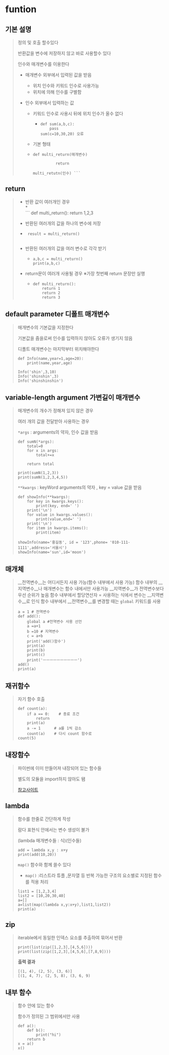 



# funtion

## 기본 설명

> 정의 및 호출 할수있다
>
> 반환값을 변수에 저장하지 않고 바로 사용할수 있다
>
> 인수와 매개변수를 이용한다
>
> * 매개변수 외부에서 입력된 값을 받음 
>
>   * 위치 인수와 키워드 인수로 사용가능
>   * 위치에 의해 인수를 구별함
>
> * 인수 외부에서 입력하는 값
>
>   * 키워드 인수로 사용시 뒤에 위치 인수가 올수 없다 
>
>     * ```
>       def sum(a,b,c):
>       	pass
>       sum(c=10,30,20) 오류
>       ```
>
>   * 기본 형태
>
>   * ```
>     def multi_return(매개변수)
>                         
>     			return
>                         
>     multi_retutn(인수) ```
>     ```

## return

> * 반환 값이 여러개인 경우	
> 	* 	 	
>       ```
> 				def multi_return():
> 	      			return 1,2,3
>
>
> *	반환된 여러개의 값을 하나의 변수에 저장   
>
> * ```
>    result = multi_return() 
>
>
> * 반환된 여러개의 값을 여러 변수로 각각 받기
>
>   * ```
>     a,b,c = multi_return()
>     print(a,b,c)
>
> * return문이 여러개 사용될 경우
> 		※가장 첫번째 return 문장만 실행
>
>   * ```
>     def multi_return():
>         return 1
>         return 2
>         return 3
>

## default parameter 디폴트 매개변수

> 매개변수의 기본값을 지정한다
>
> 기본값을 줌을로써 인수를 입력하지 않아도 오류가 생기지 않음
>
> 디폴트 매개변수는 마지막부터 위치해야한다
>
> ```
> def Info(name,year=1,age=20):
>     print(name,year,age)
> 
> Info('shin',3,10)
> Info('shinshin',3)
> Info('shinshinshin')
> ```

## variable-length argument 가변길이 매개변수

> 매개변수의 개수가 정해져 있지 않은 경우
>
> 여러 개의 값을 전달받아 사용하는 경우
>
> `*args` : arguments의 약자, 인수 값을 받음
>
> ```
> def sumN(*args):
>     total=0
>     for x in args:
>         total+=x
> 
>     return total
> 
> print(sumN(1,2,3))
> print(sumN(1,2,3,4,5))
> ```
>
> `**kwargs` : keyWord arguments의 약자 , key = value 값을 받음
>
> ```
> def showInfo(**kwargs):
>     for key in kwargs.keys():
>         print(key, end=' ')
>     print('\n')
>     for value in kwargs.values():
>         print(value,end=' ')
>     print('\n')
>     for item in kwargs.items():
>         print(item)
> 
> showInfo(name='홍길동', id = '123',phone= '010-111-1111',address='서울시')
> showInfo(name='sun',id='moon')
> ```

## 매개체

> __전역변수__는 어디서든지 사용 가능(함수 내부에서 사용 가능)
> 함수 내부의 __지역변수__나 매개변수는 함수 내에서만 사용가능
> __지역변수__가 전역변수보다 우선 순위가 높음
> 함수 내부에서 할당연산자 = 사용하는 식에서 변수는 __지역변수__로 인식
> 함수 내부에서 __전역변수__를 변경할 때는 `global` 키워드를 사용
>
> ```
> a = 1 # 전역변수
> def add():
>     global a #전역변수 사용 선언
>     a =a+1 
>     b =10 # 지역변수
>     c = a+b
>     print('add()함수')
>     print(a)
>     print(b)
>     print(c)
>     print('ㅡㅡㅡㅡㅡㅡㅡㅡㅡㅡ')
> add()
> print(a)
> ```

## 재귀함수

> 자기 함수 호출
>
> ```
> def count(a):
>     if a == 0:    # 종료 조건
>         return
>     print(a)
>     a -= 1      # a를 1씩 감소
>     count(a)    # 다시 count 함수로
> count(5)
> ```

## 내장함수

> 파이썬에 이미 만들어져 내장되어 있는 함수들
>
> 별도의 모듈을 import하지 않아도 됌
>
> [참고사이트](https://docs.python.org/ko/3/library/functions.html)

## lambda

> 함수를 한줄로 간단하게 작성
>
> 람다 표현식 안에서는 변수 생성이 불가
>
> (lambda 매개변수들 : 식)(인수들)
>
> ```
> add = lambda x,y : x+y
> print(add(10,20))
> ```
> `map()` 함수와 함께 쓸수 있다
>
> * `map()` :리스트라 튜플 ,문자열 등 반복 가능한 구조의 요소별로 지정된 함수를 적용 처리
>
> ```
> list1 = [1,2,3,4]
> list2 = [10,20,30,40]
> a=[]
> a=list(map((lambda x,y:x+y),list1,list2))
> print(a)
> ```

## zip

> iterable에서 동일한 인덱스 요소를 추출하여 묶어서 반환
>
> ```
> print(list(zip([1,2,3],[4,5,6])))
> print(list(zip([1,2,3],[4,5,6],[7,8,9])))
> ```
> __출력 결과__
>
> ```
> [(1, 4), (2, 5), (3, 6)]
> [(1, 4, 7), (2, 5, 8), (3, 6, 9)
> ```

## 내부 함수

> 함수 안에 있는 함수
>
> 함수가 정의된 그 범위에서만 사용
>
> ```
> def a():
>     def b():
>         print("hi")
>     return b
> x = a()
> x()
> ```
